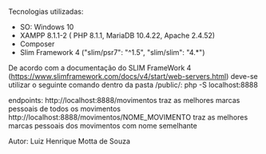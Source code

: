 Tecnologias utilizadas:
- SO: Windows 10
- XAMPP 8.1.1-2 ( PHP 8.1.1, MariaDB 10.4.22, Apache 2.4.52)
- Composer
- Slim Framework 4 ("slim/psr7": "^1.5", "slim/slim": "4.\*")



De acordo com a documentação do SLIM FrameWork 4 (https://www.slimframework.com/docs/v4/start/web-servers.html) deve-se utilizar o seguinte comando dentro da pasta /public/: 
php -S localhost:8888

endpoints:
http://localhost:8888/movimentos traz as melhores marcas pessoais de todos os movimentos
http://localhost:8888/movimentos/NOME_MOVIMENTO
traz as melhores marcas pessoais dos movimentos com nome semelhante

Autor: Luiz Henrique Motta de Souza